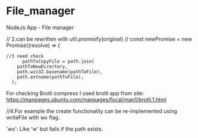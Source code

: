 # File_manager
NodeJs App - File manager


// 2.can be rewritten with util.promisify(original)
// const newPromise = new Promise((resolve) => {

    //3 need check 
          pathToCopyFile = path.join(
        pathToNewDirectory,
        path.win32.basename(pathToFile),
        path.extname(pathToFile),
      );

For checking Brotli compress I used brotli app from site:
https://manpages.ubuntu.com/manpages/focal/man1/brotli.1.html

//4.For example the create functionality can be re-implemented using writeFile with  wx flag.

'wx': Like 'w' but fails if the path exists.